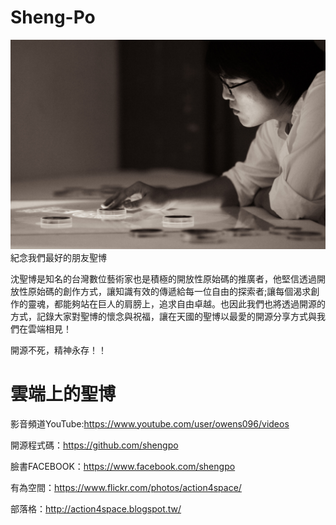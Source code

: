Sheng-Po
========
![alt tag](https://github.com/aluanwang/Sheng-Po/blob/master/img/shengpo.jpg?raw=true)
紀念我們最好的朋友聖博

沈聖博是知名的台灣數位藝術家也是積極的開放性原始碼的推廣者，他堅信透過開放性原始碼的創作方式，讓知識有效的傳遞給每一位自由的探索者;讓每個渴求創作的靈魂，都能夠站在巨人的肩膀上，追求自由卓越。也因此我們也將透過開源的方式，記錄大家對聖博的懷念與祝福，讓在天國的聖博以最愛的開源分享方式與我們在雲端相見！

開源不死，精神永存！！

雲端上的聖博
========
影音頻道YouTube:https://www.youtube.com/user/owens096/videos

開源程式碼：https://github.com/shengpo

臉書FACEBOOK：https://www.facebook.com/shengpo

有為空間：https://www.flickr.com/photos/action4space/

部落格：http://action4space.blogspot.tw/





